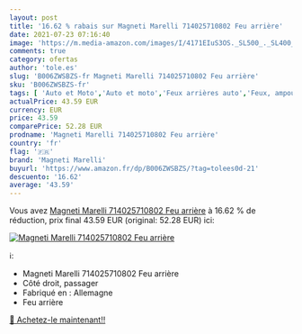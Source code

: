 ```yaml
---
layout: post
title: '16.62 % rabais sur Magneti Marelli 714025710802 Feu arrière'
date: 2021-07-23 07:16:40
image: 'https://m.media-amazon.com/images/I/4171EIuS3OS._SL500_._SL400_.jpg'
comments: true
category: ofertas
author: 'tole.es'
slug: 'B006ZWSBZS-fr Magneti Marelli 714025710802 Feu arrière'
sku: 'B006ZWSBZS-fr'
tags: [ 'Auto et Moto','Auto et moto','Feux arrières auto','Feux, ampoules et clignotants auto','Pièces détachées auto','magneti marelli','Éclairages et composants', ]
actualPrice: 43.59 EUR
currency: EUR
price: 43.59
comparePrice: 52.28 EUR
prodname: 'Magneti Marelli 714025710802 Feu arrière'
country: 'fr'
flag: '🇫🇷'
brand: 'Magneti Marelli'
buyurl: 'https://www.amazon.fr/dp/B006ZWSBZS/?tag=tolees0d-21'
descuento: '16.62'
average: '43.59'
---
```


Vous avez [Magneti Marelli 714025710802 Feu arrière](https://www.amazon.fr/dp/B006ZWSBZS/?tag=tolees0d-21)  à  16.62 % de réduction, prix final  43.59 EUR (original: 52.28 EUR) ici:

[![Magneti Marelli 714025710802 Feu arrière](https://m.media-amazon.com/images/I/4171EIuS3OS._SL500_._SL400_.jpg)](https://www.amazon.fr/dp/B006ZWSBZS/?tag=tolees0d-21)

ℹ️:

- Magneti Marelli 714025710802 Feu arrière
- Côté droit, passager
- Fabriqué en : Allemagne
- Feu arrière

[🛒 Achetez-le maintenant!!](https://www.amazon.fr/dp/B006ZWSBZS/?tag=tolees0d-21)
